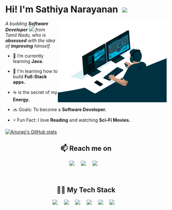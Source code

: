 # Hi! I'm Sathiya Narayanan&nbsp; <img src="https://github.com/TheDudeThatCode/TheDudeThatCode/blob/master/Assets/Mario_Hello_Big.gif" width="30px">
<img align="right" alt="Baby Astronaut GIF" src="https://github.com/Sathiya101/Sathiya101/blob/main/Assets/code.gif" width="340"/>
<p>
    <em>
        A budding <b>Software Developer</b> <img src="https://github.com/TheDudeThatCode/TheDudeThatCode/blob/master/Assets/Developer.gif" width="24px"> from Tamil Nadu, who is <b>obsessed</b> with the idea of <b>improving</b> himself.
    </em>
</p>

- 🌱 I’m currently learning **Java.**

- 🤝 I'm learning how to build **Full-Stack apps.**

- ☕ is the secret of my **Energy.**

- 🔜 Goals: To become a **Software Developer.**

- ⚡ Fun Fact: I love **Reading** and watching **Sci-Fi Movies.**

[![Anurag's GitHub stats](https://github-readme-stats.vercel.app/api?username=Sathiya101)](https://github.com/anuraghazra/github-readme-stats)

<h2  align="center">📫 Reach me on</h2>
<p align="center">
  <a target="_blank"href="https://www.linkedin.com/in/sathiya-narayanan-08386b148/"><img src="https://img.shields.io/badge/linkedin-%230077B5.svg?&style=for-the-badge&logo=linkedin&logoColor=white" /></a>&nbsp;&nbsp;&nbsp;&nbsp;
  <a target="_blank"href="https://twitter.com/Sathiya_101"><img src="https://img.shields.io/badge/twitter-%231DA1F2.svg?&style=for-the-badge&logo=twitter&logoColor=white" /></a>&nbsp;&nbsp;&nbsp;&nbsp;
  <a href="mailto:sathiyanarayanan188@gmail.com?subject=Hello%20Sathiya,%20From%20Github"><img src="https://img.shields.io/badge/gmail-%23D14836.svg?&style=for-the-badge&logo=gmail&logoColor=white" /></a>&nbsp;&nbsp;&nbsp;&nbsp;
</p>
<br>
<h2  align="center">👨‍💻 My Tech Stack</h2>
<p align="center">
  <a target="_blank"href="https://html.com/"><img src="https://img.shields.io/badge/-HTML5-%23E44D27?style=for-the-badge&logo=html5&logoColor=ffffff" /></a>&nbsp;&nbsp;&nbsp;&nbsp;
  <a target="_blank"href="#"><img src="https://img.shields.io/badge/-CSS3-%231572B6?style=for-the-badge&logo=css3" /></a>&nbsp;&nbsp;&nbsp;&nbsp;
  <a href="#"><img src="https://img.shields.io/badge/-JavaScript-%23F7DF1C?style=for-the-badge&logo=javascript&logoColor=000000&labelColor=%23F7DF1C&color=%23FFCE5A" /></a>&nbsp;&nbsp;&nbsp;&nbsp;
  <a target="_blank"href="#"><img src="https://img.shields.io/badge/Java-orange?style=for-the-badge&logo=Java" /></a>&nbsp;&nbsp;&nbsp;&nbsp;
  <a target="_blank"href="#"><img src="https://img.shields.io/badge/-Git-%23F05032?style=for-the-badge&logo=git&logoColor=%23ffffff" /></a>&nbsp;&nbsp;&nbsp;&nbsp;
  <a target="_blank"href="#"><img src="https://img.shields.io/badge/-VSCode-%23007ACC?style=for-the-badge&logo=visual-studio-code" /></a>&nbsp;&nbsp;&nbsp;&nbsp;
</p>
